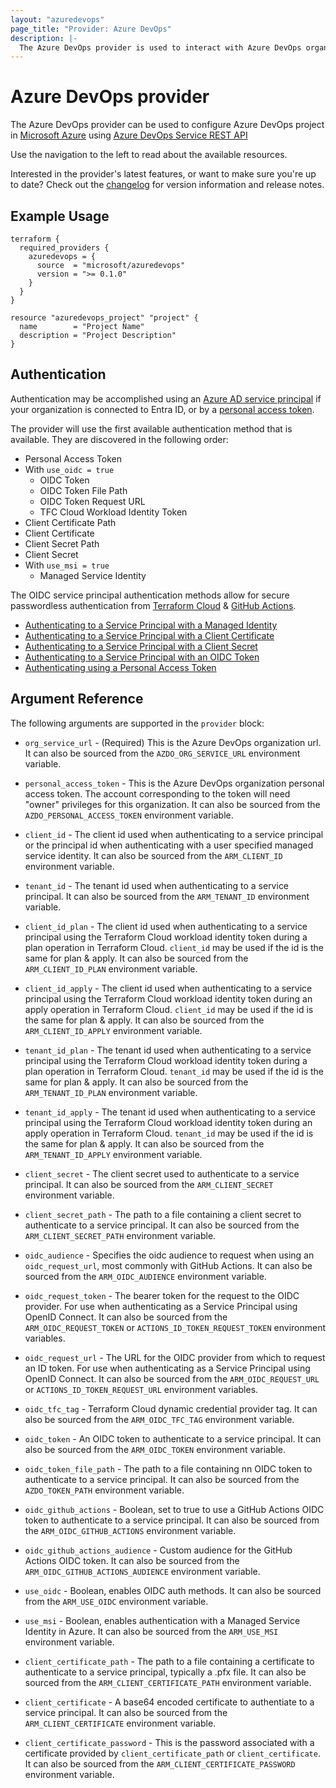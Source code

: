 ```yaml
---
layout: "azuredevops"
page_title: "Provider: Azure DevOps"
description: |-
  The Azure DevOps provider is used to interact with Azure DevOps organization resources.
---
```


# Azure DevOps provider

The Azure DevOps provider can be used to configure Azure DevOps project in [Microsoft Azure](https://azure.microsoft.com/en-us/) using [Azure DevOps Service REST API](https://docs.microsoft.com/en-us/rest/api/azure/devops/?view=azure-devops-rest-7.0)

Use the navigation to the left to read about the available resources.

Interested in the provider's latest features, or want to make sure you're up to date? Check out the [changelog](https://github.com/microsoft/terraform-provider-azuredevops/blob/master/CHANGELOG.md) for version information and release notes.

## Example Usage

```hcl
terraform {
  required_providers {
    azuredevops = {
      source  = "microsoft/azuredevops"
      version = ">= 0.1.0"
    }
  }
}

resource "azuredevops_project" "project" {
  name        = "Project Name"
  description = "Project Description"
}
```

## Authentication

Authentication may be accomplished using an [Azure AD service principal](https://learn.microsoft.com/en-us/azure/devops/integrate/get-started/authentication/service-principal-managed-identity) if your organization is connected to Entra ID, or by a [personal access token](https://learn.microsoft.com/en-us/azure/devops/organizations/accounts/use-personal-access-tokens-to-authenticate).

The provider will use the first available authentication method that is available. They are discovered in the following order:

* Personal Access Token
* With `use_oidc = true`
  * OIDC Token
  * OIDC Token File Path
  * OIDC Token Request URL
  * TFC Cloud Workload Identity Token
* Client Certificate Path
* Client Certificate
* Client Secret Path
* Client Secret
* With `use_msi = true`
  * Managed Service Identity

The OIDC service principal authentication methods allow for secure passwordless authentication from [Terraform Cloud](https://developer.hashicorp.com/terraform/cloud-docs/workspaces/dynamic-provider-credentials) & [GitHub Actions](https://docs.github.com/en/actions/deployment/security-hardening-your-deployments/about-security-hardening-with-openid-connect).

* [Authenticating to a Service Principal with a Managed Identity](guides/authenticating_managed_identity.html)
* [Authenticating to a Service Principal with a Client Certificate](guides/authenticating_service_principal_using_a_client_certificate.html)
* [Authenticating to a Service Principal with a Client Secret](guides/authenticating_service_principal_using_a_client_secret.html)
* [Authenticating to a Service Principal with an OIDC Token](guides/authenticating_service_principal_using_an_oidc_token.html)
* [Authenticating using a Personal Access Token](guides/authenticating_using_the_personal_access_token.html)

## Argument Reference

The following arguments are supported in the `provider` block:

- `org_service_url` - (Required) This is the Azure DevOps organization url. It can also be
  sourced from the `AZDO_ORG_SERVICE_URL` environment variable.

- `personal_access_token` - This is the Azure DevOps organization personal access
  token. The account corresponding to the token will need "owner" privileges for this
  organization. It can also be sourced from the `AZDO_PERSONAL_ACCESS_TOKEN` environment variable.

- `client_id` - The client id used when authenticating to a service principal or the principal id when
authenticating with a user specified managed service identity. It can also be sourced from
the `ARM_CLIENT_ID` environment variable.

- `tenant_id` - The tenant id used when authenticating to a service principal.
It can also be sourced from the `ARM_TENANT_ID` environment variable.

- `client_id_plan` - The client id used when authenticating to a service principal using the Terraform
Cloud workload identity token during a plan operation in Terraform Cloud. `client_id` may be used if
the id is the same for plan & apply.
It can also be sourced from the `ARM_CLIENT_ID_PLAN` environment variable.

- `client_id_apply` - The client id used when authenticating to a service principal using the Terraform
Cloud workload identity token during an apply operation in Terraform Cloud. `client_id` may be used if
the id is the same for plan & apply.
It can also be sourced from the `ARM_CLIENT_ID_APPLY` environment variable.

- `tenant_id_plan` - The tenant id used when authenticating to a service principal using the Terraform
Cloud workload identity token during a plan operation in Terraform Cloud. `tenant_id` may be used if
the id is the same for plan & apply.
It can also be sourced from the `ARM_TENANT_ID_PLAN` environment variable.

- `tenant_id_apply` - The tenant id used when authenticating to a service principal using the Terraform
Cloud workload identity token during an apply operation in Terraform Cloud. `tenant_id` may be used if
the id is the same for plan & apply.
It can also be sourced from the `ARM_TENANT_ID_APPLY` environment variable.

- `client_secret` - The client secret used to authenticate to a service principal.
It can also be sourced from the `ARM_CLIENT_SECRET` environment variable.

- `client_secret_path` - The path to a file containing a client secret to authenticate to a service principal.
It can also be sourced from the `ARM_CLIENT_SECRET_PATH` environment variable.

- `oidc_audience` - Specifies the oidc audience to request when using an `oidc_request_url`, most commonly with GitHub Actions.
It can also be sourced from the `ARM_OIDC_AUDIENCE` environment variable.

- `oidc_request_token` - The bearer token for the request to the OIDC provider. For use when authenticating as a Service Principal using OpenID Connect.
It can also be sourced from the `ARM_OIDC_REQUEST_TOKEN` or `ACTIONS_ID_TOKEN_REQUEST_TOKEN` environment variables.

- `oidc_request_url` - The URL for the OIDC provider from which to request an ID token. For use when authenticating as a Service Principal using OpenID Connect.
It can also be sourced from the `ARM_OIDC_REQUEST_URL` or `ACTIONS_ID_TOKEN_REQUEST_URL` environment variables.

- `oidc_tfc_tag` - Terraform Cloud dynamic credential provider tag. It can also be sourced from the `ARM_OIDC_TFC_TAG` environment variable.

- `oidc_token` - An OIDC token to authenticate to a service principal.
It can also be sourced from the `ARM_OIDC_TOKEN` environment variable.

- `oidc_token_file_path` - The path to a file containing nn OIDC token to authenticate to a service principal.
It can also be sourced from the `AZDO_TOKEN_PATH` environment variable.

- `oidc_github_actions` - Boolean, set to true to use a GitHub Actions OIDC token to authenticate to a service principal.
It can also be sourced from the `ARM_OIDC_GITHUB_ACTIONS` environment variable.

- `oidc_github_actions_audience` - Custom audience for the GitHub Actions OIDC token.
It can also be sourced from the `ARM_OIDC_GITHUB_ACTIONS_AUDIENCE` environment variable.

- `use_oidc` - Boolean, enables OIDC auth methods. It can also be sourced from the `ARM_USE_OIDC` environment variable.

- `use_msi` - Boolean, enables authentication with a Managed Service Identity in Azure. It can also be sourced from the `ARM_USE_MSI` environment variable.

- `client_certificate_path` - The path to a file containing a certificate to authenticate to a service
principal, typically a .pfx file.
It can also be sourced from the `ARM_CLIENT_CERTIFICATE_PATH` environment variable.

- `client_certificate` - A base64 encoded certificate to authentiate to a service principal.
It can also be sourced from the `ARM_CLIENT_CERTIFICATE` environment variable.

- `client_certificate_password` - This is the password associated with a certificate provided
by `client_certificate_path` or `client_certificate`. It can also be sourced
from the `ARM_CLIENT_CERTIFICATE_PASSWORD` environment variable.
